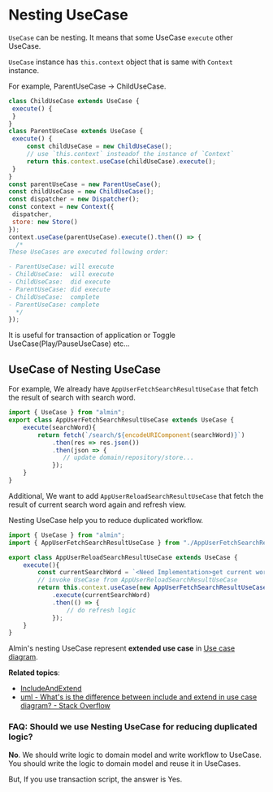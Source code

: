 # Nesting UseCase

`UseCase` can be nesting.
It means that some UseCase `execute` other UseCase.
 
`UseCase` instance has `this.context` object that is same with `Context` instance.
 
For example, ParentUseCase -> ChildUseCase.
 
```js 
class ChildUseCase extends UseCase {
 execute() {
 }
}
class ParentUseCase extends UseCase {
 execute() {
     const childUseCase = new ChildUseCase();
     // use `this.context` insteadof the instance of `Context`
     return this.context.useCase(childUseCase).execute();
 }
}
const parentUseCase = new ParentUseCase();
const childUseCase = new ChildUseCase();
const dispatcher = new Dispatcher();
const context = new Context({
 dispatcher,
 store: new Store()
});
context.useCase(parentUseCase).execute().then(() => {
  /*
These UseCases are executed following order:  

- ParentUseCase: will execute
- ChildUseCase:  will execute
- ChildUseCase:  did execute
- ParentUseCase: did execute
- ChildUseCase:  complete
- ParentUseCase: complete
  */
});
```

It is useful for transaction of application or Toggle UseCase(Play/PauseUseCase) etc...

## UseCase of Nesting UseCase

For example, We already have `AppUserFetchSearchResultUseCase` that fetch the result of search with search word.

```js
import { UseCase } from "almin";
export class AppUserFetchSearchResultUseCase extends UseCase {
    execute(searchWord){
        return fetch(`/search/${encodeURIComponent(searchWord)}`)
            .then(res => res.json())
            .then(json => {
               // update domain/repository/store... 
            });
    }
}
```

Additional, We want to add `AppUserReloadSearchResultUseCase` that fetch the result of current search word again and refresh view.

Nesting UseCase help you to reduce duplicated workflow.

```js
import { UseCase } from "almin";
import { AppUserFetchSearchResultUseCase } from "./AppUserFetchSearchResultUseCase";

export class AppUserReloadSearchResultUseCase extends UseCase {
    execute(){
        const currentSearchWord = `<Need Implementation>get current word from repository...`;
        // invoke UseCase from AppUserReloadSearchResultUseCase
        return this.context.useCase(new AppUserFetchSearchResultUseCase())
            .execute(currentSearchWord)
            .then(() => {
                // do refresh logic
            });
    }
}
```

Almin's nesting UseCase represent **extended use case** in [Use case diagram](https://en.wikipedia.org/wiki/Use_case_diagram "Use case diagram").

**Related topics**:

- [IncludeAndExtend](https://martinfowler.com/bliki/IncludeAndExtend.html "IncludeAndExtend")
- [uml - What's is the difference between include and extend in use case diagram? - Stack Overflow](https://stackoverflow.com/questions/1696927/whats-is-the-difference-between-include-and-extend-in-use-case-diagram "uml - What&#39;s is the difference between include and extend in use case diagram? - Stack Overflow")

### FAQ: Should we use Nesting UseCase for reducing duplicated logic?

**No**. We should write logic to domain model and write workflow to UseCase.
You should write the logic to domain model and reuse it in UseCases.

But, If you use transaction script, the answer is Yes.
